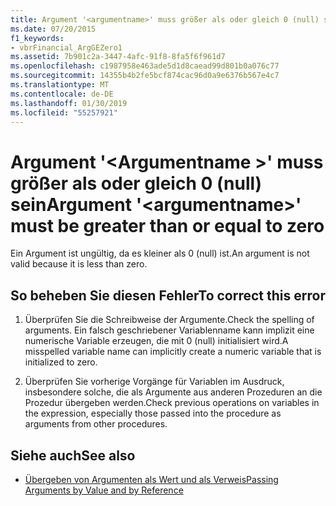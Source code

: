 ```yaml
---
title: Argument '<argumentname>' muss größer als oder gleich 0 (null) sein
ms.date: 07/20/2015
f1_keywords:
- vbrFinancial_ArgGEZero1
ms.assetid: 7b901c2a-3447-4afc-91f8-8fa5f6f961d7
ms.openlocfilehash: c1987958e463ade5d1d8caead99d801b0a076c77
ms.sourcegitcommit: 14355b4b2fe5bcf874cac96d0a9e6376b567e4c7
ms.translationtype: MT
ms.contentlocale: de-DE
ms.lasthandoff: 01/30/2019
ms.locfileid: "55257921"
---
```

# <a name="argument-argumentname-must-be-greater-than-or-equal-to-zero"></a><span data-ttu-id="a1bd7-102">Argument '\<Argumentname >' muss größer als oder gleich 0 (null) sein</span><span class="sxs-lookup"><span data-stu-id="a1bd7-102">Argument '\<argumentname>' must be greater than or equal to zero</span></span>
<span data-ttu-id="a1bd7-103">Ein Argument ist ungültig, da es kleiner als 0 (null) ist.</span><span class="sxs-lookup"><span data-stu-id="a1bd7-103">An argument is not valid because it is less than zero.</span></span>  
  
## <a name="to-correct-this-error"></a><span data-ttu-id="a1bd7-104">So beheben Sie diesen Fehler</span><span class="sxs-lookup"><span data-stu-id="a1bd7-104">To correct this error</span></span>  
  
1.  <span data-ttu-id="a1bd7-105">Überprüfen Sie die Schreibweise der Argumente.</span><span class="sxs-lookup"><span data-stu-id="a1bd7-105">Check the spelling of arguments.</span></span> <span data-ttu-id="a1bd7-106">Ein falsch geschriebener Variablenname kann implizit eine numerische Variable erzeugen, die mit 0 (null) initialisiert wird.</span><span class="sxs-lookup"><span data-stu-id="a1bd7-106">A misspelled variable name can implicitly create a numeric variable that is initialized to zero.</span></span>  
  
2.  <span data-ttu-id="a1bd7-107">Überprüfen Sie vorherige Vorgänge für Variablen im Ausdruck, insbesondere solche, die als Argumente aus anderen Prozeduren an die Prozedur übergeben werden.</span><span class="sxs-lookup"><span data-stu-id="a1bd7-107">Check previous operations on variables in the expression, especially those passed into the procedure as arguments from other procedures.</span></span>  
  
## <a name="see-also"></a><span data-ttu-id="a1bd7-108">Siehe auch</span><span class="sxs-lookup"><span data-stu-id="a1bd7-108">See also</span></span>
- [<span data-ttu-id="a1bd7-109">Übergeben von Argumenten als Wert und als Verweis</span><span class="sxs-lookup"><span data-stu-id="a1bd7-109">Passing Arguments by Value and by Reference</span></span>](../../visual-basic/programming-guide/language-features/procedures/passing-arguments-by-value-and-by-reference.md)

